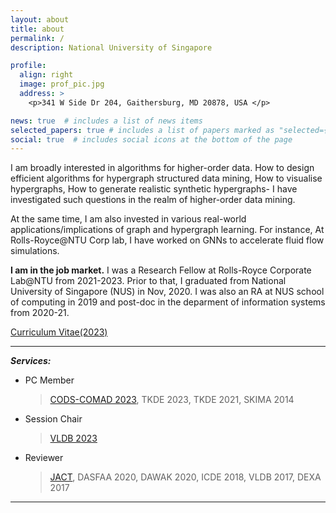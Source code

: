 ```yaml
---
layout: about
title: about
permalink: /
description: National University of Singapore

profile:
  align: right
  image: prof_pic.jpg
  address: >
    <p>341 W Side Dr 204, Gaithersburg, MD 20878, USA </p>

news: true  # includes a list of news items
selected_papers: true # includes a list of papers marked as "selected={true}"
social: true  # includes social icons at the bottom of the page
---
```


I am broadly interested in algorithms for higher-order data. How to design efficient algorithms for hypergraph structured data mining, How to visualise hypergraphs, How to generate realistic synthetic hypergraphs- I have investigated such questions in the realm of higher-order data mining.

At the same time, I am also invested in various real-world applications/implications of graph and hypergraph learning. For instance, At Rolls-Royce@NTU Corp lab, I have worked on GNNs to accelerate fluid flow simulations. 

<b>I am in the job market.</b> I was a Research Fellow at Rolls-Royce Corporate Lab@NTU from 2021-2023. Prior to that, I graduated from National University of Singapore (NUS) in Nov, 2020. I was also an RA at NUS school of computing in 2019 and post-doc in the deparment of information systems from 2020-21.
 
<a href='assets/pdf/Naheed_Resume.pdf'>Curriculum Vitae(2023)</a>

---------
***Services:*** 
- PC Member
	> [CODS-COMAD 2023](https://cods-comad.in/program-committee.php), TKDE 2023, TKDE 2021, SKIMA 2014
- Session Chair
	> [VLDB 2023](https://vldb.org/2023/?program-schedule#R30)
- Reviewer
	> [JACT](https://www.springer.com/journal/41468/), DASFAA 2020, DAWAK 2020, ICDE 2018, VLDB 2017, DEXA 2017

---------
<!-- Put your address / P.O. box / other info right below your picture. You can also disable any these elements by editing `profile` property of the YAML header of your `_pages/about.md`. Edit `_bibliography/papers.bib` and Jekyll will render your [publications page](/al-folio/publications/) automatically.

Link to your social media connections, too. This theme is set up to use [Font Awesome icons](http://fortawesome.github.io/Font-Awesome/){:target="\_blank"} and [Academicons](https://jpswalsh.github.io/academicons/){:target="\_blank"}, like the ones below. Add your Facebook, Twitter, LinkedIn, Google Scholar, or just disable all of them. -->
